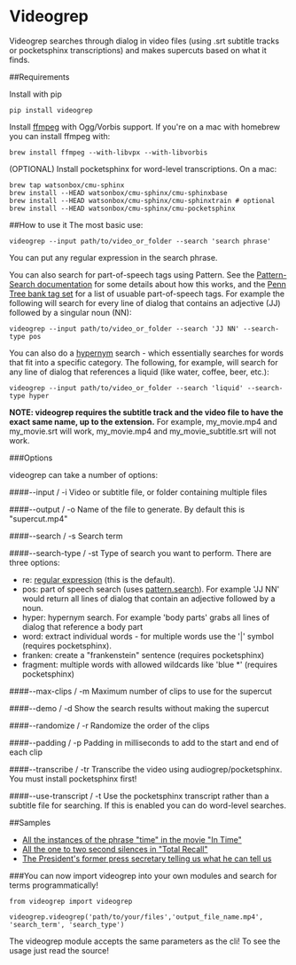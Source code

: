 Videogrep
=========

Videogrep searches through dialog in video files (using .srt subtitle tracks or pocketsphinx transcriptions) and makes supercuts based on what it finds.

##Requirements

Install with pip
```
pip install videogrep
```
Install [ffmpeg](http://ffmpeg.org/) with Ogg/Vorbis support. If you're on a mac with homebrew you can install ffmpeg with:
```
brew install ffmpeg --with-libvpx --with-libvorbis
```

(OPTIONAL) Install pocketsphinx for word-level transcriptions. On a mac:
```
brew tap watsonbox/cmu-sphinx
brew install --HEAD watsonbox/cmu-sphinx/cmu-sphinxbase
brew install --HEAD watsonbox/cmu-sphinx/cmu-sphinxtrain # optional
brew install --HEAD watsonbox/cmu-sphinx/cmu-pocketsphinx
```

##How to use it
The most basic use:
```
videogrep --input path/to/video_or_folder --search 'search phrase'
```
You can put any regular expression in the search phrase.

You can also search for part-of-speech tags using Pattern. See the [Pattern-Search documentation](http://www.clips.ua.ac.be/pages/pattern-search) for some details about how this works, and the [Penn Tree bank tag set](http://www.clips.ua.ac.be/pages/mbsp-tags) for a list of usuable part-of-speech tags. For example the following will search for every line of dialog that contains an adjective (JJ) followed by a singular noun (NN):
```
videogrep --input path/to/video_or_folder --search 'JJ NN' --search-type pos
```
You can also do a [hypernym](https://en.wikipedia.org/wiki/Hypernym) search - which essentially searches for words that fit into a specific category. The following, for example, will search for any line of dialog that references a liquid (like water, coffee, beer, etc.):
```
videogrep --input path/to/video_or_folder --search 'liquid' --search-type hyper
```

**NOTE: videogrep requires the subtitle track and the video file to have the exact same name, up to the extension.** For example, my_movie.mp4 and my_movie.srt will work, my_movie.mp4 and my_movie_subtitle.srt will not work.

###Options

videogrep can take a number of options:

####--input / -i
Video or subtitle file, or folder containing multiple files

####--output / -o
Name of the file to generate. By default this is "supercut.mp4"

####--search / -s
Search term

####--search-type / -st
Type of search you want to perform. There are three options:
* re: [regular expression](http://www.pyregex.com/) (this is the default).
* pos: part of speech search (uses [pattern.search](http://www.clips.ua.ac.be/pages/pattern-search)). For example 'JJ NN' would return all lines of dialog that contain an adjective followed by a noun.
* hyper: hypernym search. For example 'body parts' grabs all lines of dialog that reference a body part
* word: extract individual words - for multiple words use the '|' symbol (requires pocketsphinx).
* franken: create a "frankenstein" sentence (requires pocketsphinx)
* fragment: multiple words with allowed wildcards like 'blue \*' (requires pocketsphinx)

####--max-clips / -m
Maximum number of clips to use for the supercut

####--demo / -d
Show the search results without making the supercut

####--randomize / -r
Randomize the order of the clips

####--padding / -p
Padding in milliseconds to add to the start and end of each clip

####--transcribe / -tr
Transcribe the video using audiogrep/pocketsphinx. You must install pocketsphinx first!

####--use-transcript / -t
Use the pocketsphinx transcript rather than a subtitle file for searching. If this is enabled you can do
word-level searches.

##Samples
* [All the instances of the phrase "time" in the movie "In Time"](https://www.youtube.com/watch?v=PQMzOUeprlk)
* [All the one to two second silences in "Total Recall"](https://www.youtube.com/watch?v=qEtEbXVbYJQ)
* [The President's former press secretary telling us what he can tell us](https://www.youtube.com/watch?v=D7pymdCU5NQ)

###You can now import videogrep into your own modules and search for terms programmatically!

```
from videogrep import videogrep

videogrep.videogrep('path/to/your/files','output_file_name.mp4', 'search_term', 'search_type')
```
The videogrep module accepts the same parameters as the cli! To see the usage just read the source!
